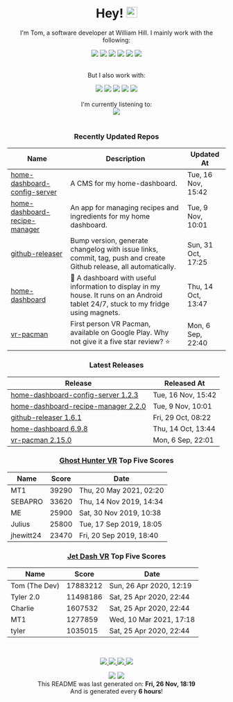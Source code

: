 <div align='center'>
  <h1>Hey! <img src="https://media.giphy.com/media/hvRJCLFzcasrR4ia7z/giphy.gif" width="25px"></h1>
</div>

<div align='center'>
    <p>I'm Tom, a software developer at William Hill. I mainly work with the following:</p>
    <img src="https://img.shields.io/badge/Java-ED8B00?style=for-the-badge&logo=java&logoColor=white"/>
    <img src="https://img.shields.io/badge/JavaScript-323330?style=for-the-badge&logo=javascript&logoColor=F7DF1E" />
    <img src="https://img.shields.io/badge/Jest-C21325?style=for-the-badge&logo=jest&logoColor=white"/>
    <img src="https://img.shields.io/badge/Node.js-339933?style=for-the-badge&logo=nodedotjs&logoColor=white"/>
    <img src="https://img.shields.io/badge/React-20232A?style=for-the-badge&logo=react&logoColor=61DAFB" />
    <img src="https://img.shields.io/badge/storybook-FF4785?style=for-the-badge&logo=storybook&logoColor=white"/>
    <br></br>
    <p>But I also work with:</p>
    <img src="https://img.shields.io/badge/Amazon_AWS-FF9900?style=for-the-badge&logo=amazonaws&logoColor=white"/>
    <img src="https://img.shields.io/badge/Docker-2CA5E0?style=for-the-badge&logo=docker&logoColor=white"/>
    <img src="https://img.shields.io/badge/Python-3776AB?style=for-the-badge&logo=python&logoColor=white"/>
    <img src="https://img.shields.io/badge/Sass-CC6699?style=for-the-badge&logo=sass&logoColor=white"/>
    <img src="https://img.shields.io/badge/Unity-100000?style=for-the-badge&logo=unity&logoColor=white"/>
</div>

<br/>

<div align='center'>
I'm currently listening to: <br/><img src="https:&#x2F;&#x2F;spotify-github-profile.vercel.app&#x2F;api&#x2F;view?uid&#x3D;6uewucrtqgm5qi9s7vafweivn&amp;cover_image&#x3D;true&amp;theme&#x3D;natemoo-re"/>
</div>

<br/>

<div align='center'>

### Recently Updated Repos

| Name | Description | Updated At |
| ---- | ----------- | ---------- |
| [home-dashboard-config-server](https:&#x2F;&#x2F;github.com&#x2F;iamtomhewitt&#x2F;home-dashboard-config-server) | A CMS for my home-dashboard. | Tue, 16 Nov, 15:42 |
| [home-dashboard-recipe-manager](https:&#x2F;&#x2F;github.com&#x2F;iamtomhewitt&#x2F;home-dashboard-recipe-manager) | An app for managing recipes and ingredients for my home dashboard. | Tue, 9 Nov, 10:01 |
| [github-releaser](https:&#x2F;&#x2F;github.com&#x2F;iamtomhewitt&#x2F;github-releaser) | Bump version, generate changelog with issue links, commit, tag, push and create Github release, all automatically. | Sun, 31 Oct, 17:25 |
| [home-dashboard](https:&#x2F;&#x2F;github.com&#x2F;iamtomhewitt&#x2F;home-dashboard) | 🏡 A dashboard with useful information to display in my house. It runs on an Android tablet 24&#x2F;7, stuck to my fridge using magnets. | Thu, 14 Oct, 13:47 |
| [vr-pacman](https:&#x2F;&#x2F;github.com&#x2F;iamtomhewitt&#x2F;vr-pacman) | First person VR Pacman, available on Google Play. Why not give it a five star review? ⭐️ | Mon, 6 Sep, 22:40 |

### Latest Releases
| Release | Released At |
| ------- | ----------- |
| [home-dashboard-config-server 1.2.3](https:&#x2F;&#x2F;github.com&#x2F;iamtomhewitt&#x2F;home-dashboard-config-server&#x2F;releases&#x2F;tag&#x2F;1.2.3) | Tue, 16 Nov, 15:42 | 
| [home-dashboard-recipe-manager 2.2.0](https:&#x2F;&#x2F;github.com&#x2F;iamtomhewitt&#x2F;home-dashboard-recipe-manager&#x2F;releases&#x2F;tag&#x2F;2.2.0) | Tue, 9 Nov, 10:01 | 
| [github-releaser 1.6.1](https:&#x2F;&#x2F;github.com&#x2F;iamtomhewitt&#x2F;github-releaser&#x2F;releases&#x2F;tag&#x2F;1.6.1) | Fri, 29 Oct, 08:22 | 
| [home-dashboard 6.9.8](https:&#x2F;&#x2F;github.com&#x2F;iamtomhewitt&#x2F;home-dashboard&#x2F;releases&#x2F;tag&#x2F;6.9.8) | Thu, 14 Oct, 13:44 | 
| [vr-pacman 2.15.0](https:&#x2F;&#x2F;github.com&#x2F;iamtomhewitt&#x2F;vr-pacman&#x2F;releases&#x2F;tag&#x2F;2.15.0) | Mon, 6 Sep, 22:01 | 

### [Ghost Hunter VR](https://play.google.com/store/apps/details?id=com.SwivelChairGames.VRPacman) Top Five Scores
| Name | Score | Date |
| ---- | ----------- | ---------- |
| MT1 | 39290 | Thu, 20 May 2021, 02:20 |
| SEBAPRO | 33620 | Thu, 14 Nov 2019, 14:34 |
| ME | 25900 | Sat, 30 Nov 2019, 10:38 |
| Julius | 25800 | Tue, 17 Sep 2019, 18:05 |
| jhewitt24 | 23470 | Fri, 20 Sep 2019, 18:40 |

### [Jet Dash VR](https://play.google.com/store/apps/details?id=com.BlueRobotGames.JetDashVR&hl=en_GB&gl=US) Top Five Scores
| Name | Score | Date |
| ---- | ----------- | ---------- |
| Tom (The Dev) | 17883212 | Sun, 26 Apr 2020, 12:19 |
| Tyler 2.0 | 11498186 | Sat, 25 Apr 2020, 22:44 |
| Charlie | 1607532 | Sat, 25 Apr 2020, 22:44 |
| MT1 | 1277859 | Wed, 10 Mar 2021, 17:18 |
| tyler | 1035015 | Sat, 25 Apr 2020, 22:44 |

</div>

<p/>
<br/>

<div align='center'>
  <a href="https://www.youtube.com/user/tomhewittification/videos?view_as=subscriber">
    <img src="https://img.shields.io/badge/YouTube-FF0000?style=for-the-badge&logo=youtube&logoColor=white" />
  </a>
  <a href="https://www.instagram.com/iamtomhewitt/">
    <img src="https://img.shields.io/badge/Instagram-E4405F?style=for-the-badge&logo=instagram&logoColor=white" />
  </a>
  <a href="https://www.linkedin.com/in/thomas-hewitt-ab7724a8/">
    <img src="https://img.shields.io/badge/LinkedIn-0077B5?style=for-the-badge&logo=linkedin&logoColor=white" />
  </a>
  <a href="https://iamtomhewitt.github.io/website/#/">
    <img src="https://img.shields.io/badge/website-000000?style=for-the-badge&logo=About.me&logoColor=white" />
  </a>
</div>

<p/>

<div align='center'>
  <img src="https://github.com/iamtomhewitt/iamtomhewitt/actions/workflows/build.yml/badge.svg" />
  <img src="https://visitor-badge.glitch.me/badge?page_id=iamtomhewitt.iamtomhewitt" />
</div>

<div align='center'>
This README was last generated on: <b>Fri, 26 Nov, 18:19</b>
<br/>
And is generated every <b>6 hours</b>!
</div>
